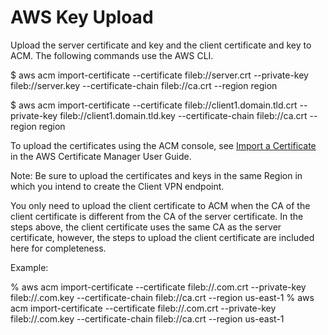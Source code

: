 # AWS Key Upload

Upload the server certificate and key and the client certificate and key to ACM. The following commands use the AWS CLI.

$ aws acm import-certificate --certificate fileb://server.crt --private-key fileb://server.key --certificate-chain fileb://ca.crt --region region

$ aws acm import-certificate --certificate fileb://client1.domain.tld.crt --private-key fileb://client1.domain.tld.key --certificate-chain fileb://ca.crt --region region

To upload the certificates using the ACM console, see [Import a Certificate](https://docs.aws.amazon.com/acm/latest/userguide/import-certificate-api-cli.html) in the AWS Certificate Manager User Guide.

Note: Be sure to upload the certificates and keys in the same Region in which you intend to create the Client VPN endpoint.

You only need to upload the client certificate to ACM when the CA of the client certificate is different from the CA of the server certificate. In the steps above, the client certificate uses the same CA as the server certificate, however, the steps to upload the client certificate are included here for completeness.

Example:

% aws acm import-certificate --certificate fileb://<name>.com.crt --private-key fileb://<name>.com.key --certificate-chain fileb://ca.crt --region us-east-1
% aws acm import-certificate --certificate fileb://<name>.com.crt --private-key fileb://<name>.com.key --certificate-chain fileb://ca.crt --region us-east-1
